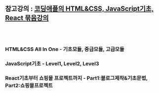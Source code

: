 ## 참고강의 : [코딩애플의 HTML&CSS, JavaScript기초, React 묶음강의](https://codingapple.com/)
<br><br>

### HTML&CSS All In One - 기초모듈, 중급모듈, 고급모듈
### JavaScript기초 - Level1, Level2, Level3
### React기초부터 쇼핑몰 프로젝트까지 - Part1:블로그제작&기초문법, Part2:쇼핑몰프로젝트
